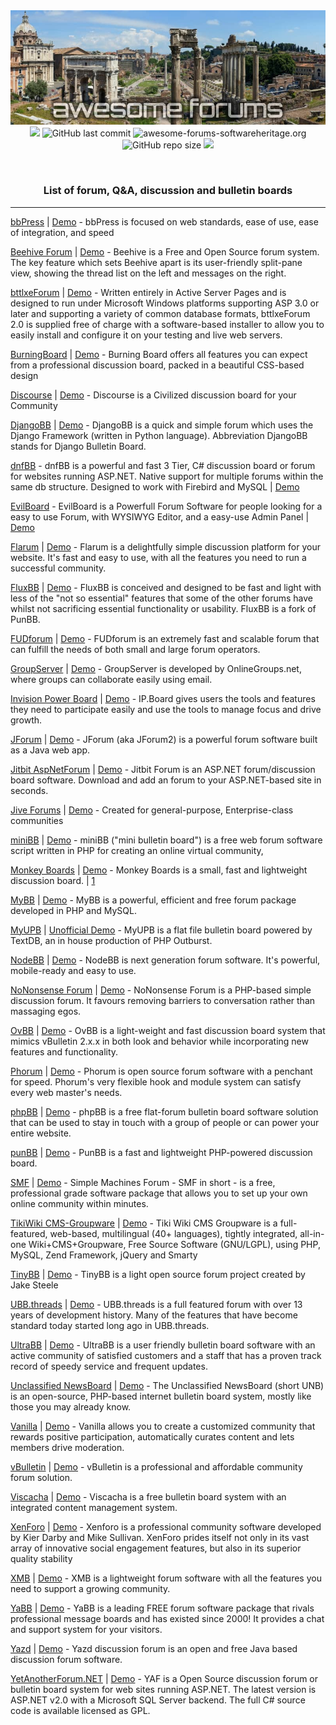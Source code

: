 <div align="center">
<img src="https://github.com/alx-xlx/awesome-forums/raw/main/images/awesome-forums.jpg" alt="awesome-forums" height="">

</div>
<div align="center">

<img src="https://img.shields.io/github/last-commit/alx-xlx/awesome-forums.svg?logo=Sublime+Text&logoColor=green&label=Active"/>
<img alt="GitHub last commit" src="https://img.shields.io/github/last-commit/alx-xlx/awesome-forums">
<img alt="awesome-forums-softwareheritage.org" src="https://archive.softwareheritage.org/badge/origin/https://github.com/alx-xlx/awesome-forums/"/>
<img alt="GitHub repo size" src="https://img.shields.io/github/repo-size/alx-xlx/awesome-forums">
<img src="https://hits.seeyoufarm.com/api/count/incr/badge.svg?url=https%3A%2F%2Fgithub.com%2Falx-xlx%2Fawesome-forums&count_bg=%2379C83D&title_bg=%23555555&icon=&icon_color=%23E7E7E7&title=Views&edge_flat=false"/>

</div>

﻿<div align="center">
<h3>List of forum, Q&A, discussion and bulletin boards</h3>



</div>

----



[bbPress](http://bbpress.org/) | [Demo](https://bbpress.org/forums/) - bbPress is focused on web standards, ease of use, ease of integration, and speed

[Beehive Forum](http://www.beehiveforum.co.uk/) | [Demo](https://www.beehiveforum.co.uk/demo/) - Beehive is a Free and Open Source forum system. The key feature which sets Beehive apart is its user-friendly split-pane view, showing the thread list on the left and messages on the right.

[bttlxeForum](http://www.codeproject.com/KB/asp/aspforum-n-membersys.aspx) | [Demo](http://forums.bttlxe.com/) - Written entirely in Active Server Pages and is designed to run under Microsoft Windows platforms supporting ASP 3.0 or later and supporting a variety of common database formats, bttlxeForum 2.0 is supplied free of charge with a software-based installer to allow you to easily install and configure it on your testing and live web servers.

[BurningBoard](https://www.woltlab.com/wbb/) | [Demo](https://www.woltlab.com/demo/) - Burning Board offers all features you can expect from a professional discussion board, packed in a beautiful CSS-based design

[Discourse](https://www.discourse.org/) | [Demo](https://meta.discourse.org/) - Discourse is a Civilized discussion board for your Community

[DjangoBB](http://djangobb.org/) | [Demo](http://support.djangobb.org/) - DjangoBB is a quick and simple forum which uses the Django Framework (written in Python language). Abbreviation DjangoBB stands for Django Bulletin Board.

[dnfBB](http://sourceforge.net/projects/dnfbb) - dnfBB is a powerful and fast 3 Tier, C# discussion board or forum for websites running ASP.NET. Native support for multiple forums within the same db structure. Designed to work with Firebird and MySQL | [Demo]()

[EvilBoard](http://sourceforge.net/projects/evilboard) - EvilBoard is a Powerfull Forum Software for people looking for a easy to use Forum, with WYSIWYG Editor, and a easy-use Admin Panel | [Demo]()

[Flarum](https://flarum.org/) | [Demo](https://discuss.flarum.org/) - Flarum is a delightfully simple discussion platform for your website. It's fast and easy to use, with all the features you need to run a successful community.

[FluxBB](http://fluxbb.org/) | [Demo](https://fluxbb.org/forums/index.php) - FluxBB is conceived and designed to be fast and light with less of the "not so essential" features that some of the other forums have whilst not sacrificing essential functionality or usability. FluxBB is a fork of PunBB.

[FUDforum](http://fudforum.org/) | [Demo](http://fudforum.org/forum/index.php) - FUDforum is an extremely fast and scalable forum that can fulfill the needs of both small and large forum operators.

[GroupServer](http://groupserver.org/) | [Demo]() - GroupServer is developed by OnlineGroups.net, where groups can collaborate easily using email.

[Invision Power Board](https://invisioncommunity.com/) | [Demo](https://invisioncommunity.com/clientarea/demo/) - IP.Board gives users the tools and features they need to participate easily and use the tools to manage focus and drive growth.

[JForum](http://www.jforum.net/) | [Demo]() - JForum (aka JForum2) is a powerful forum software built as a Java web app.

[Jitbit AspNetForum](https://www.jitbit.com/asp-net-forum/) | [Demo](https://demoforum.jitbit.com/forum/) - Jitbit Forum is an ASP.NET forum/discussion board software. Download and add an forum to your ASP.NET-based site in seconds.

[Jive Forums](http://www.jivesoftware.com/products/forums) | [Demo](https://www.jivesoftware.com/product/demo/) - Created for general-purpose, Enterprise-class communities

[miniBB](http://www.minibb.com/) | [Demo](http://minibb.org/minibb-test.php) - miniBB ("mini bulletin board") is a free web forum software script written in PHP for creating an online virtual community,

[Monkey Boards](https://github.com/jamiefdhurst/monkey-boards) | [Demo](https://imdb1.freeforums.net/) - Monkey Boards is a small, fast and lightweight discussion board. | [1](https://sourceforge.net/projects/monkeyboards/)

[MyBB](http://www.mybb.com/) | [Demo](https://community.mybb.com/) - MyBB is a powerful, efficient and free forum package developed in PHP and MySQL.

[MyUPB](http://www.myupb.com/) | [Unofficial Demo](http://www.basildon.com/upb/) - MyUPB is a flat file bulletin board powered by TextDB, an in house production of PHP Outburst.

[NodeBB](https://nodebb.org/) | [Demo](https://try.nodebb.org/) - NodeBB is next generation forum software. It's powerful, mobile-ready and easy to use.

[NoNonsense Forum](http://camendesign.com/nononsense_forum) | [Demo](http://forum.camendesign.com/) - NoNonsense Forum is a PHP-based simple discussion forum. It favours removing barriers to conversation rather than massaging egos.

[OvBB](http://sourceforge.net/projects/ovbb) | [Demo]() - OvBB is a light-weight and fast discussion board system that mimics vBulletin 2.x.x in both look and behavior while incorporating new features and functionality.

[Phorum](http://www.phorum.org/) | [Demo](https://www.phorum.org/phorum5/index.php) - Phorum is open source forum software with a penchant for speed. Phorum's very flexible hook and module system can satisfy every web master's needs.

[phpBB](http://www.phpbb.com/) | [Demo](https://www.phpbb.com/community/) - phpBB is a free flat-forum bulletin board software solution that can be used to stay in touch with a group of people or can power your entire website.

[punBB](https://punbb.informer.com/) | [Demo](https://punbb.informer.com/forums/) - PunBB is a fast and lightweight PHP-powered discussion board.

[SMF](https://simplemachines.org/) | [Demo](https://www.simplemachines.org/community/) - Simple Machines Forum - SMF in short - is a free, professional grade software package that allows you to set up your own online community within minutes.

[TikiWiki CMS-Groupware](https://info.tiki.org/) | [Demo](https://demo.tiki.org/) - Tiki Wiki CMS Groupware is a full-featured, web-based, multilingual (40+ languages), tightly integrated, all-in-one Wiki+CMS+Groupware, Free Source Software (GNU/LGPL), using PHP, MySQL, Zend Framework, jQuery and Smarty

[TinyBB](http://www.tinybb.org/) | [Demo]() - TinyBB is a light open source forum project created by Jake Steele

[UBB.threads](https://www.ubbcentral.com/) | [Demo](https://www.ubbcentral.com/forums/) - UBB.threads is a full featured forum with over 13 years of development history. Many of the features that have become standard today started long ago in UBB.threads.

[UltraBB](https://ultrabb.net/) | [Demo](http://ultrabb.net/forum/) - UltraBB is a user friendly bulletin board software with an active community of satisfied customers and a staff that has a proven track record of speedy service and frequent updates.

[Unclassified NewsBoard](http://newsboard.unclassified.de/) | [Demo](http://newsboard.unclassified.de/forum) - The Unclassified NewsBoard (short UNB) is an open-source, PHP-based internet bulletin board system, mostly like those you may already know.

[Vanilla](https://vanillaforums.com/en/software/) | [Demo](https://vanillaforums.com/en/showcase/) - Vanilla allows you to create a customized community that rewards positive participation, automatically curates content and lets members drive moderation.

[vBulletin](http://www.vbulletin.com/) | [Demo](https://forum.vbulletin.com/) - vBulletin is a professional and affordable community forum solution.

[Viscacha](http://www.viscacha.org/) | [Demo](https://mamo-net.de/showforum.php?id=17&language=2) - Viscacha is a free bulletin board system with an integrated content management system.

[XenForo](http://xenforo.com/) | [Demo](https://xenforo.com/community/) - Xenforo is a professional community software developed by Kier Darby and Mike Sullivan. XenForo prides itself not only in its vast array of innovative social engagement features, but also in its superior quality stability

[XMB](http://www.xmbforum2.com/) | [Demo](https://forums.xmbforum2.com/) - XMB is a lightweight forum software with all the features you need to support a growing community.

[YaBB](http://www.yabbforum.com/) | [Demo](http://www.yabbforum.com/cgi-bin/community/YaBB.pl) - YaBB is a leading FREE forum software package that rivals professional message boards and has existed since 2000! It provides a chat and support system for your visitors.

[Yazd](http://www.forumsoftware.ca/) | [Demo]() - Yazd discussion forum is an open and free Java based discussion forum software.

[YetAnotherForum.NET](http://www.yetanotherforum.net/) | [Demo](http://www.yetanotherforum.net/forum/forum) - YAF is a Open Source discussion forum or bulletin board system for web sites running ASP.NET. The latest version is ASP.NET v2.0 with a Microsoft SQL Server backend. The full C# source code is available licensed as GPL.

